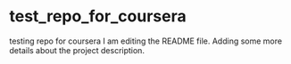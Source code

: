 # test_repo_for_coursera
testing repo for coursera
I am editing the README file. Adding some more details about the project description.
